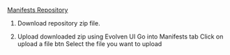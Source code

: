 [Manifests Repository](https://github.com/DanLagziel/Manifests)

1) Download repository zip file.

2) Upload downloaded zip using Evolven UI
    Go into Manifests tab
    Click on upload a file btn
    Select the file you want to upload
